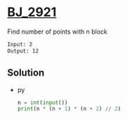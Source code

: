 # [BJ_2921](https://acmicpc.net/problem/2921)

Find number of points with n block

```txt
Input: 2
Output: 12
```

## Solution

* py

  ```py
  n = int(input())
  print(n * (n + 1) * (n + 2) // 2)
  ```
